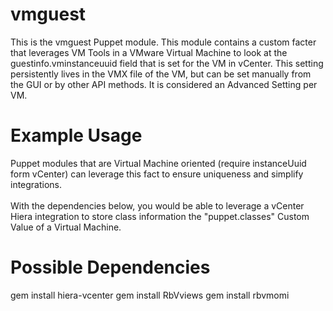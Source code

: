 vmguest
=======
This is the vmguest Puppet module. This module contains a custom facter that leverages VM Tools in a VMware Virtual Machine to look at the guestinfo.vminstanceuuid field that is set for the VM in vCenter. This setting persistently lives in the VMX file of the VM, but can be set manually from the GUI or by other API methods.  It is considered an Advanced Setting per VM.

Example Usage
=============
Puppet modules that are Virtual Machine oriented (require instanceUuid form vCenter) can leverage this fact to ensure uniqueness and simplify integrations.<Br><BR>
With the dependencies below, you would be able to leverage a vCenter Hiera integration to store class information the "puppet.classes" Custom Value of a Virtual Machine.

Possible Dependencies
=====================
gem install hiera-vcenter
gem install RbVviews
gem install rbvmomi
